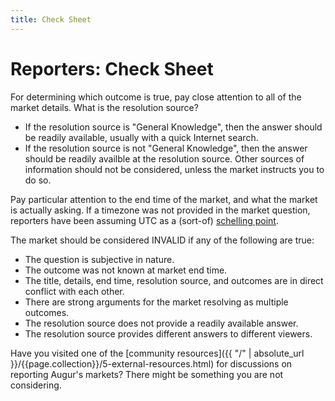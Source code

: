 ```yaml
---
title: Check Sheet
---
```

# Reporters: Check Sheet

For determining which outcome is true, pay close attention to all of the market details. What is the resolution source?

- If the resolution source is "General Knowledge", then the answer should be readily available, usually with a quick Internet search.
- If the resolution source is not "General Knowledge", then the answer should be readily availble at the resolution source. Other sources of information should not be considered, unless the market instructs you to do so.

Pay particular attention to the end time of the market, and what the market is actually asking. If a timezone was not provided in the market question, reporters have been assuming UTC as a (sort-of) [schelling point](https://en.wikipedia.org/wiki/Focal_point_(game_theory)).

The market should be considered INVALID if any of the following are true:

- The question is subjective in nature.
- The outcome was not known at market end time.
- The title, details, end time, resolution source, and outcomes are in direct conflict with each other.
- There are strong arguments for the market resolving as multiple outcomes.
- The resolution source does not provide a readily available answer.
- The resolution source provides different answers to different viewers.

Have you visited one of the [community resources]({{ "/" | absolute_url }}/{{page.collection}}/5-external-resources.html) for discussions on reporting Augur's markets? There might be something you are not considering.
